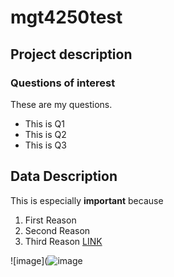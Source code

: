 # mgt4250test
## Project description
### Questions of interest
These are my questions.
- This is Q1
- This is Q2
- This is Q3

## Data Description
This is especially **important** because 
1. First Reason
2. Second Reason
3. Third Reason [LINK](https://moodle.elon.edu/pluginfile.php/3000909/mod_resource/content/2/MGT4250%20Fall%202023%20Class%2025.pdf)

![image](![image](https://github.com/claibournep/mgt4250test/assets/152213980/972360d7-152d-457c-b0ee-0db822d1f9cb)

